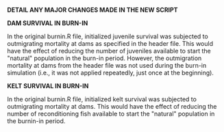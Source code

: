 **DETAIL ANY MAJOR CHANGES MADE IN THE NEW SCRIPT**

**DAM SURVIVAL IN BURN-IN**

In the original burnin.R file, initialized juvenile survival was subjected to outmigrating mortality at dams as specified in the header file. This would have the effect of reducing the number of juveniles available to start the "natural" population in the burn-in period. However, the outmigration mortality at dams from the header file was not used during the burn-in simulation (i.e., it was not applied repeatedly, just once at the beginning). 

**KELT SURVIVAL IN BURN-IN**

In the original burnin.R file, initialized kelt survival was subjected to outmigrating mortality at dams. This would have the effect of reducing the number of reconditioning fish available to start the "natural" population in the burnin-in period. 


